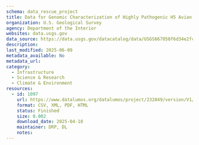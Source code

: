 ```yaml
---
schema: data_rescue_project 
title: Data for Genomic Characterization of Highly Pathogenic H5 Avian Influenza Viruses from Alaska in 2022
organization: U.S. Geological Survey
agency: Department of the Interior
websites: data.usgs.gov
data_source: https://data.usgs.gov/datacatalog/data/USGS667058f6d34e2fc9b7e49c18
description: 
last_modified: 2025-06-09
metadata_available: No
metadata_url: 
category:
  - Infrastructure 
  - Science & Research 
  - Climate & Environment 
resources:
  - id: 1097
    url: https://www.datalumos.org/datalumos/project/232049/version/V1/view
    format: CSV, XML, PDF, HTML
    status: Finished
    size: 0.002
    download_date: 2025-04-18
    maintainer: DRP, DL
    notes: 
---
```

